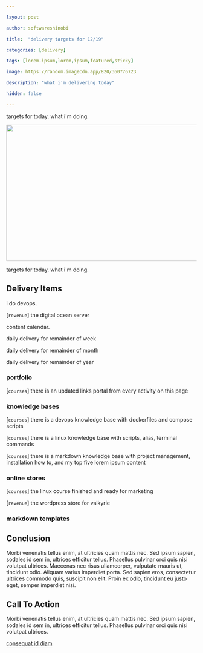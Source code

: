 ```yaml
---

layout: post

author: softwareshinobi

title:  "delivery targets for 12/19"

categories: [delivery]

tags: [lorem-ipsum,lorem,ipsum,featured,sticky]

image: https://random.imagecdn.app/820/360?76723

description: "what i'm delivering today"

hidden: false

---
```


targets for today. what i'm doing.

<img src="https://random.imagecdn.app/820/360?76723" width="820" height="360">

targets for today. what i'm doing.

## Delivery Items

i do devops. 

[`revenue`] the digital ocean server

content calendar.

daily delivery for remainder of week

daily delivery for remainder of month

daily delivery for remainder of year

### portfolio

[`courses`] there is an updated links portal from every activity on this page

### knowledge bases

[`courses`] there is a devops knowledge base with dockerfiles and compose scripts

[`courses`] there is a linux knowledge base with scripts, alias, terminal commands

[`courses`] there is a markdown knowledge base with project management, installation how to, and my top five lorem ipsum content

### online stores

[`courses`] the linux course finished and ready for marketing

[`revenue`] the wordpress store for valkyrie

### markdown templates

## Conclusion

Morbi venenatis tellus enim, at ultricies quam mattis nec. Sed ipsum sapien, sodales id sem in, ultrices efficitur tellus. Phasellus pulvinar orci quis nisi volutpat ultrices. Maecenas nec risus ullamcorper, vulputate mauris ut, tincidunt odio. Aliquam varius imperdiet porta. Sed sapien eros, consectetur ultrices commodo quis, suscipit non elit. Proin ex odio, tincidunt eu justo eget, semper imperdiet nisi.

## Call To Action

Morbi venenatis tellus enim, at ultricies quam mattis nec. Sed ipsum sapien, sodales id sem in, ultrices efficitur tellus. Phasellus pulvinar orci quis nisi volutpat ultrices.

[consequat id diam](https://softwaredeveloperthings.com)
